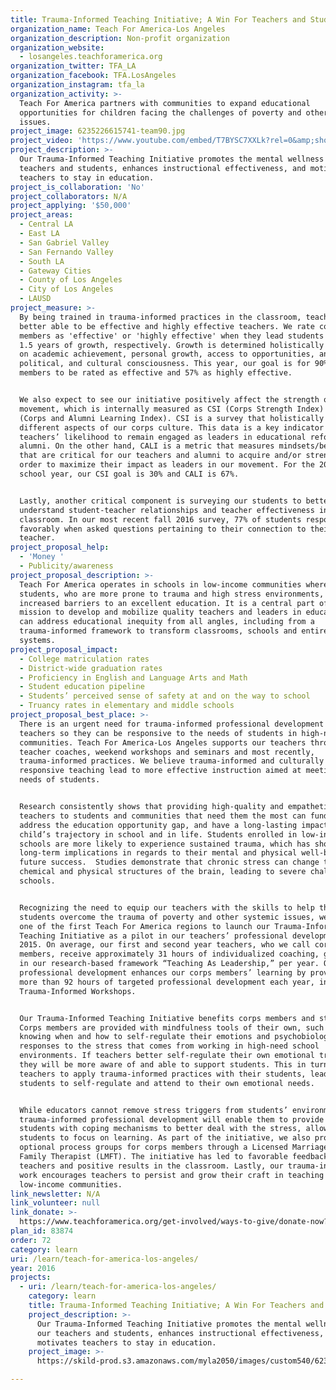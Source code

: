 ```yaml
---
title: Trauma-Informed Teaching Initiative; A Win For Teachers and Students
organization_name: Teach For America-Los Angeles
organization_description: Non-profit organization
organization_website:
  - losangeles.teachforamerica.org
organization_twitter: TFA_LA
organization_facebook: TFA.LosAngeles
organization_instagram: tfa_la
organization_activity: >-
  Teach For America partners with communities to expand educational
  opportunities for children facing the challenges of poverty and other systemic
  issues.
project_image: 6235226615741-team90.jpg
project_video: 'https://www.youtube.com/embed/T7BYSC7XXLk?rel=0&amp;showinfo=0'
project_description: >-
  Our Trauma-Informed Teaching Initiative promotes the mental wellness of our
  teachers and students, enhances instructional effectiveness, and motivates
  teachers to stay in education.
project_is_collaboration: 'No'
project_collaborators: N/A
project_applying: '$50,000'
project_areas:
  - Central LA
  - East LA
  - San Gabriel Valley
  - San Fernando Valley
  - South LA
  - Gateway Cities
  - County of Los Angeles
  - City of Los Angeles
  - LAUSD
project_measure: >-
  By being trained in trauma-informed practices in the classroom, teachers are
  better able to be effective and highly effective teachers. We rate corps
  members as 'effective' or 'highly effective' when they lead students to 1 and
  1.5 years of growth, respectively. Growth is determined holistically and based
  on academic achievement, personal growth, access to opportunities, and social,
  political, and cultural consciousness. This year, our goal is for 90% of corps
  members to be rated as effective and 57% as highly effective.


  We also expect to see our initiative positively affect the strength of our
  movement, which is internally measured as CSI (Corps Strength Index) and CALI
  (Corps and Alumni Learning Index). CSI is a survey that holistically measures
  different aspects of our corps culture. This data is a key indicator of our
  teachers’ likelihood to remain engaged as leaders in educational reform as
  alumni. On the other hand, CALI is a metric that measures mindsets/beliefs
  that are critical for our teachers and alumni to acquire and/or strengthen in
  order to maximize their impact as leaders in our movement. For the 2016-17
  school year, our CSI goal is 30% and CALI is 67%.


  Lastly, another critical component is surveying our students to better
  understand student-teacher relationships and teacher effectiveness in the
  classroom. In our most recent fall 2016 survey, 77% of students responded
  favorably when asked questions pertaining to their connection to their
  teacher.
project_proposal_help:
  - 'Money '
  - Publicity/awareness
project_proposal_description: >-
  Teach For America operates in schools in low-income communities where
  students, who are more prone to trauma and high stress environments, have
  increased barriers to an excellent education. It is a central part of our
  mission to develop and mobilize quality teachers and leaders in education that
  can address educational inequity from all angles, including from a
  trauma-informed framework to transform classrooms, schools and entire school
  systems.
project_proposal_impact:
  - College matriculation rates
  - District-wide graduation rates
  - Proficiency in English and Language Arts and Math
  - Student education pipeline
  - Students’ perceived sense of safety at and on the way to school
  - Truancy rates in elementary and middle schools
project_proposal_best_place: >-
  There is an urgent need for trauma-informed professional development for
  teachers so they can be responsive to the needs of students in high-need
  communities. Teach For America-Los Angeles supports our teachers through
  teacher coaches, weekend workshops and seminars and most recently,
  trauma-informed practices. We believe trauma-informed and culturally
  responsive teaching lead to more effective instruction aimed at meeting the
  needs of students.


  Research consistently shows that providing high-quality and empathetic
  teachers to students and communities that need them the most can fundamentally
  address the education opportunity gap, and have a long-lasting impact on a
  child’s trajectory in school and in life. Students enrolled in low‐income
  schools are more likely to experience sustained trauma, which has short and
  long‐term implications in regards to their mental and physical well‐being and
  future success.  Studies demonstrate that chronic stress can change the
  chemical and physical structures of the brain, leading to severe challenges in
  schools.


  Recognizing the need to equip our teachers with the skills to help their
  students overcome the trauma of poverty and other systemic issues, we became
  one of the first Teach For America regions to launch our Trauma-Informed
  Teaching Initiative as a pilot in our teachers’ professional development in
  2015. On average, our first and second year teachers, who we call corps
  members, receive approximately 31 hours of individualized coaching, grounded
  in our research-based framework “Teaching As Leadership,” per year. Our
  professional development enhances our corps members’ learning by providing
  more than 92 hours of targeted professional development each year, including
  Trauma-Informed Workshops.


  Our Trauma-Informed Teaching Initiative benefits corps members and students.
  Corps members are provided with mindfulness tools of their own, such as
  knowing when and how to self-regulate their emotions and psychobiological
  responses to the stress that comes from working in high-need school
  environments. If teachers better self‐regulate their own emotional triggers,
  they will be more aware of and able to support students. This in turn allows
  teachers to apply trauma‐informed practices with their students, leading
  students to self‐regulate and attend to their own emotional needs.


  While educators cannot remove stress triggers from students’ environment, our
  trauma‐informed professional development will enable them to provide their
  students with coping mechanisms to better deal with the stress, allowing
  students to focus on learning. As part of the initiative, we also provide
  optional process groups for corps members through a Licensed Marriage and
  Family Therapist (LMFT). The initiative has led to favorable feedback from
  teachers and positive results in the classroom. Lastly, our trauma-informed
  work encourages teachers to persist and grow their craft in teaching in
  low-income communities.
link_newsletter: N/A
link_volunteer: null
link_donate: >-
  https://www.teachforamerica.org/get-involved/ways-to-give/donate-now?transProgramName=Los+Angeles
plan_id: 83874
order: 72
category: learn
uri: /learn/teach-for-america-los-angeles/
year: 2016
projects:
  - uri: /learn/teach-for-america-los-angeles/
    category: learn
    title: Trauma-Informed Teaching Initiative; A Win For Teachers and Students
    project_description: >-
      Our Trauma-Informed Teaching Initiative promotes the mental wellness of
      our teachers and students, enhances instructional effectiveness, and
      motivates teachers to stay in education.
    project_image: >-
      https://skild-prod.s3.amazonaws.com/myla2050/images/custom540/6235226615741-team90.jpg

---
```

